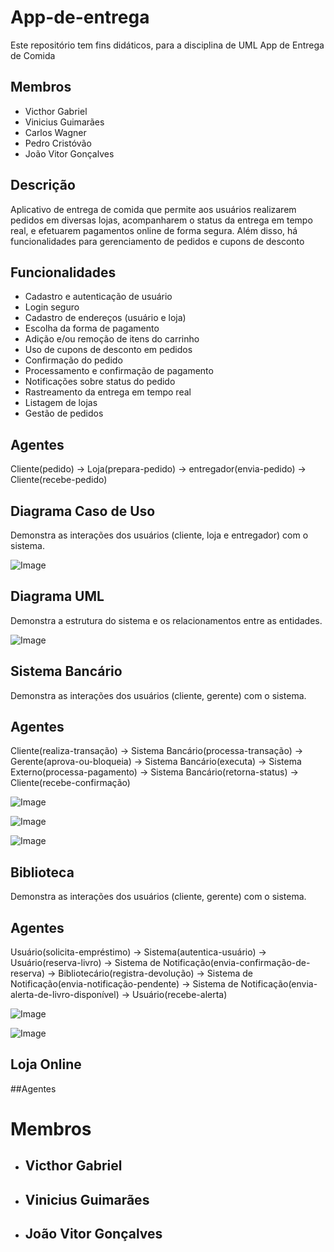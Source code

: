 # App-de-entrega
Este repositório tem fins didáticos, para a disciplina de UML
App de Entrega de Comida

## Membros

- Victhor Gabriel 
- Vinicius Guimarães 
- Carlos Wagner 
- Pedro Cristóvão 
- João Vitor Gonçalves

## Descrição

Aplicativo de entrega de comida que permite aos usuários realizarem pedidos em diversas lojas, acompanharem o status da entrega em tempo real, e efetuarem pagamentos online de forma segura. Além disso, há funcionalidades para gerenciamento de pedidos e cupons de desconto

## Funcionalidades

- Cadastro e autenticação de usuário
- Login seguro
- Cadastro de endereços (usuário e loja)
- Escolha da forma de pagamento
- Adição e/ou remoção de itens do carrinho
- Uso de cupons de desconto em pedidos
- Confirmação do pedido
- Processamento e confirmação de pagamento
- Notificações sobre status do pedido
- Rastreamento da entrega em tempo real
- Listagem de lojas
- Gestão de pedidos

## Agentes
Cliente(pedido) -> Loja(prepara-pedido) -> entregador(envia-pedido) -> Cliente(recebe-pedido)

## Diagrama Caso de Uso

Demonstra as interações dos usuários (cliente, loja e entregador) com o sistema.

![Image](https://github.com/user-attachments/assets/5fcc089a-da82-4b71-9cb0-d6ab466966d9)

## Diagrama UML

Demonstra a estrutura do sistema e os relacionamentos entre as entidades.

![Image](https://github.com/user-attachments/assets/674a7a2f-fb1c-4440-a7ef-544d223ead88)


## Sistema Bancário

Demonstra as interações dos usuários (cliente, gerente) com o sistema.

## Agentes
Cliente(realiza-transação) → Sistema Bancário(processa-transação) →
Gerente(aprova-ou-bloqueia) → Sistema Bancário(executa) →
Sistema Externo(processa-pagamento) → Sistema Bancário(retorna-status) →
Cliente(recebe-confirmação)

![Image](https://github.com/user-attachments/assets/43640e95-0214-4a13-8306-f07850c54f0f)

![Image](https://github.com/user-attachments/assets/dc5408a7-fef0-4e13-a192-f300042ab646)

![Image](https://github.com/user-attachments/assets/631dc247-cfcb-4750-84e4-2c5bff399993)


## Biblioteca

Demonstra as interações dos usuários (cliente, gerente) com o sistema.

## Agentes
Usuário(solicita-empréstimo) → Sistema(autentica-usuário) →
Usuário(reserva-livro) → Sistema de Notificação(envia-confirmação-de-reserva) →
Bibliotecário(registra-devolução) → Sistema de Notificação(envia-notificação-pendente) →
Sistema de Notificação(envia-alerta-de-livro-disponível) → Usuário(recebe-alerta)

![Image](https://github.com/user-attachments/assets/c4d8d089-b10c-4b26-afdb-fa29ab145632)

![Image](https://github.com/user-attachments/assets/8b8502c6-f5c0-4de3-9263-73ab55c05e48)

## Loja Online

##Agentes



## <h1>Membros</h1>

- <h2>Victhor Gabriel</h2> 
- <h2>Vinicius Guimarães</h2>   
- <h2>João Vitor Gonçalves</h2>

